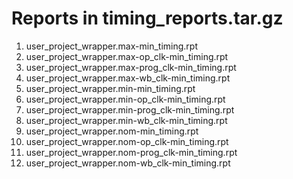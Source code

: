 # Reports in timing_reports.tar.gz
1. user_project_wrapper.max-min_timing.rpt
2. user_project_wrapper.max-op_clk-min_timing.rpt
3. user_project_wrapper.max-prog_clk-min_timing.rpt
4. user_project_wrapper.max-wb_clk-min_timing.rpt
5. user_project_wrapper.min-min_timing.rpt
6. user_project_wrapper.min-op_clk-min_timing.rpt
7. user_project_wrapper.min-prog_clk-min_timing.rpt
8. user_project_wrapper.min-wb_clk-min_timing.rpt
9. user_project_wrapper.nom-min_timing.rpt
10. user_project_wrapper.nom-op_clk-min_timing.rpt
11. user_project_wrapper.nom-prog_clk-min_timing.rpt
12. user_project_wrapper.nom-wb_clk-min_timing.rpt
